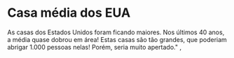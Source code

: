 # Casa média dos EUA

As casas dos Estados Unidos foram ficando maiores. Nos últimos 40 anos, a média
quase dobrou em área! Estas casas são tão grandes, que poderiam abrigar 1.000
pessoas nelas! Porém, seria muito apertado." ,
